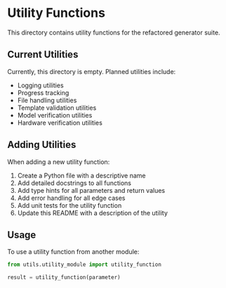 # Utility Functions

This directory contains utility functions for the refactored generator suite.

## Current Utilities

Currently, this directory is empty. Planned utilities include:

- Logging utilities
- Progress tracking
- File handling utilities
- Template validation utilities
- Model verification utilities
- Hardware verification utilities

## Adding Utilities

When adding a new utility function:

1. Create a Python file with a descriptive name
2. Add detailed docstrings to all functions
3. Add type hints for all parameters and return values
4. Add error handling for all edge cases
5. Add unit tests for the utility function
6. Update this README with a description of the utility

## Usage

To use a utility function from another module:

```python
from utils.utility_module import utility_function

result = utility_function(parameter)
```